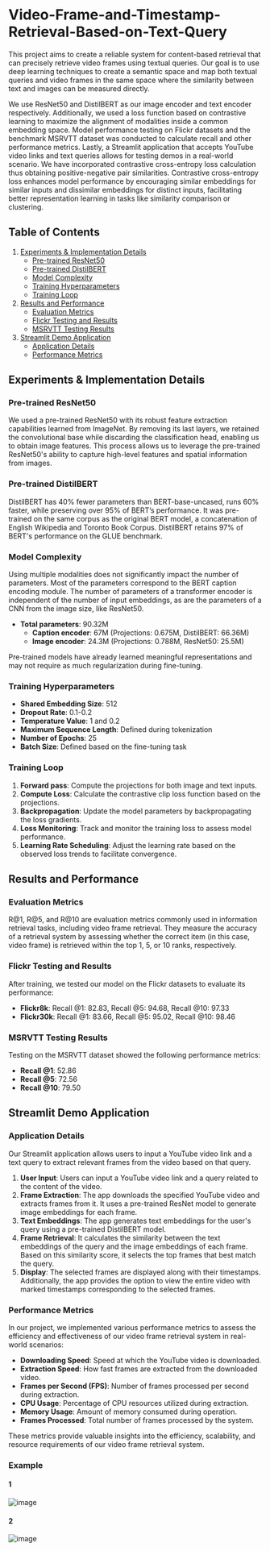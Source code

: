 # Video-Frame-and-Timestamp-Retrieval-Based-on-Text-Query

This project aims to create a reliable system for content-based retrieval that can precisely retrieve video frames using textual queries. Our goal is to use deep learning techniques to create a semantic space and map both textual queries and video frames in the same space where the similarity between text and images can be measured directly.

We use ResNet50 and DistilBERT as our image encoder and text encoder respectively. Additionally, we used a loss function based on contrastive learning to maximize the alignment of modalities inside a common embedding space. Model performance testing on Flickr datasets and the benchmark MSRVTT dataset was conducted to calculate recall and other performance metrics. Lastly, a Streamlit application that accepts YouTube video links and text queries allows for testing demos in a real-world scenario. We have incorporated contrastive cross-entropy loss calculation thus obtaining positive-negative pair similarities. Contrastive cross-entropy loss enhances model performance by encouraging similar embeddings for similar inputs and dissimilar embeddings for distinct inputs, facilitating better representation learning in tasks like similarity comparison or clustering.

## Table of Contents

1. [Experiments & Implementation Details](#experiments--implementation-details)
   - [Pre-trained ResNet50](#pre-trained-resnet50)
   - [Pre-trained DistilBERT](#pre-trained-distilbert)
   - [Model Complexity](#model-complexity)
   - [Training Hyperparameters](#training-hyperparameters)
   - [Training Loop](#training-loop)
2. [Results and Performance](#results-and-performance)
   - [Evaluation Metrics](#evaluation-metrics)
   - [Flickr Testing and Results](#flickr-testing-and-results)
   - [MSRVTT Testing Results](#msrvtt-testing-results)
3. [Streamlit Demo Application](#streamlit-demo-application)
   - [Application Details](#application-details)
   - [Performance Metrics](#performance-metrics)

## Experiments & Implementation Details

### Pre-trained ResNet50

We used a pre-trained ResNet50 with its robust feature extraction capabilities learned from ImageNet. By removing its last layers, we retained the convolutional base while discarding the classification head, enabling us to obtain image features. This process allows us to leverage the pre-trained ResNet50's ability to capture high-level features and spatial information from images.

### Pre-trained DistilBERT

DistilBERT has 40% fewer parameters than BERT-base-uncased, runs 60% faster, while preserving over 95% of BERT’s performance. It was pre-trained on the same corpus as the original BERT model, a concatenation of English Wikipedia and Toronto Book Corpus. DistilBERT retains 97% of BERT's performance on the GLUE benchmark.

### Model Complexity

Using multiple modalities does not significantly impact the number of parameters. Most of the parameters correspond to the BERT caption encoding module. The number of parameters of a transformer encoder is independent of the number of input embeddings, as are the parameters of a CNN from the image size, like ResNet50.

- **Total parameters**: 90.32M
  - **Caption encoder**: 67M (Projections: 0.675M, DistilBERT: 66.36M)
  - **Image encoder**: 24.3M (Projections: 0.788M, ResNet50: 25.5M)

Pre-trained models have already learned meaningful representations and may not require as much regularization during fine-tuning.

### Training Hyperparameters

- **Shared Embedding Size**: 512
- **Dropout Rate**: 0.1-0.2
- **Temperature Value**: 1 and 0.2
- **Maximum Sequence Length**: Defined during tokenization
- **Number of Epochs**: 25
- **Batch Size**: Defined based on the fine-tuning task

### Training Loop

1. **Forward pass**: Compute the projections for both image and text inputs.
2. **Compute Loss**: Calculate the contrastive clip loss function based on the projections.
3. **Backpropagation**: Update the model parameters by backpropagating the loss gradients.
4. **Loss Monitoring**: Track and monitor the training loss to assess model performance.
5. **Learning Rate Scheduling**: Adjust the learning rate based on the observed loss trends to facilitate convergence.

## Results and Performance

### Evaluation Metrics

R@1, R@5, and R@10 are evaluation metrics commonly used in information retrieval tasks, including video frame retrieval. They measure the accuracy of a retrieval system by assessing whether the correct item (in this case, video frame) is retrieved within the top 1, 5, or 10 ranks, respectively.

### Flickr Testing and Results

After training, we tested our model on the Flickr datasets to evaluate its performance:

- **Flickr8k**: Recall @1: 82.83, Recall @5: 94.68, Recall @10: 97.33
- **Flickr30k**: Recall @1: 83.66, Recall @5: 95.02, Recall @10: 98.46

### MSRVTT Testing Results

Testing on the MSRVTT dataset showed the following performance metrics:

- **Recall @1**: 52.86
- **Recall @5**: 72.56
- **Recall @10**: 79.50

## Streamlit Demo Application

### Application Details

Our Streamlit application allows users to input a YouTube video link and a text query to extract relevant frames from the video based on that query.

1. **User Input**: Users can input a YouTube video link and a query related to the content of the video.
2. **Frame Extraction**: The app downloads the specified YouTube video and extracts frames from it. It uses a pre-trained ResNet model to generate image embeddings for each frame.
3. **Text Embeddings**: The app generates text embeddings for the user's query using a pre-trained DistilBERT model.
4. **Frame Retrieval**: It calculates the similarity between the text embeddings of the query and the image embeddings of each frame. Based on this similarity score, it selects the top frames that best match the query.
5. **Display**: The selected frames are displayed along with their timestamps. Additionally, the app provides the option to view the entire video with marked timestamps corresponding to the selected frames.

### Performance Metrics

In our project, we implemented various performance metrics to assess the efficiency and effectiveness of our video frame retrieval system in real-world scenarios:

- **Downloading Speed**: Speed at which the YouTube video is downloaded.
- **Extraction Speed**: How fast frames are extracted from the downloaded video.
- **Frames per Second (FPS)**: Number of frames processed per second during extraction.
- **CPU Usage**: Percentage of CPU resources utilized during extraction.
- **Memory Usage**: Amount of memory consumed during operation.
- **Frames Processed**: Total number of frames processed by the system.

These metrics provide valuable insights into the efficiency, scalability, and resource requirements of our video frame retrieval system.

### Example 
#### 1

![image](https://github.com/NiharikaMangarai/Video-Frame-and-Timestamp-retrieval-based-on-Text-Query/assets/75827294/01650ef0-2670-46d5-880c-935da6cc9804)

#### 2
![image](https://github.com/NiharikaMangarai/Video-Frame-and-Timestamp-retrieval-based-on-Text-Query/assets/75827294/c908438f-aec5-449c-96ae-5ef52e9287b1)


